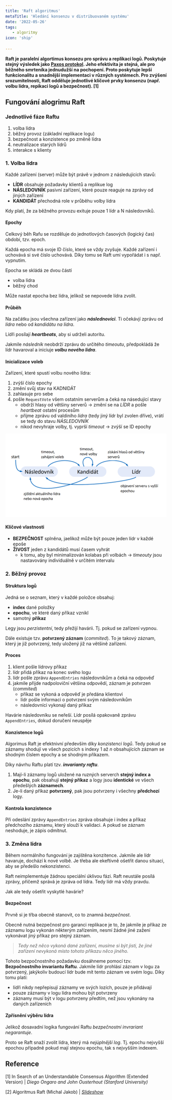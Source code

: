 ```yaml
---
title: 'Raft algoritmus'
metaTitle: 'Hledání konsenzu v distribuovaném systému'
date: '2022-05-26'
tags:
   - algoritmy
icon: 'ship'

---
```


**Raft je paralelní algortimus konsezu pro správu a replikaci logů. Poskytuje stejný výsledek jako [Paxos protokol](https://en.wikipedia.org/wiki/Paxos_(computer_science)). Jeho efektivita je stejná, ale pro běžného smrteníka jednudužší na pochopení. Proto poskytuje lepší funkcionalitu a snadnější implementaci v různých systémech. Pro zvýšení srozumitelnosti, Raft odděluje jednotlivé klíčové prvky konsenzu (např. volbu lídra, repikaci logů a bezpečnost). [1]**

## Fungování alogrimu Raft

### Jednotlivé fáze Raftu

1. volba lídra
2. běžný provoz (základní replikace logu)
3. bezpečnost a konzistence po změně lídra
4. neutralizace starých lídrů
5. interakce s klienty

### 1. Volba lídra

Každé zařízení (server) může být právě v jednom z následujících stavů:

- **LÍDR** obsahuje požadavky klientů a replikue log
- **NÁSLEDOVNÍK** pasivní zařízení, které pouze reaguje na zprávy od jiných zařízení
- **KANDIDÁT** přechodná role v průběhu volby lídra

Kdy platí, že za běžného provozu exituje pouze 1 lídr a N následovníků.

#### Epochy

Celkový běh Rafu se rozděluje do jednotlových časových (logický čas) období, tzv. epoch.

Každá epocha má svoje ID číslo, které se vždy zvyšuje. Každé zařízení i uchovává si své číslo uchovává. Díky tomu se Raft umí vypořádat i s např. vypnutím.

Epocha se skládá ze dvou částí
- volba lídra
- běžný chod
  
Může nastat epocha bez lídra, jelikož se nepovede lídra zvolit.

#### Průběh

Na začátku jsou všechna zařízení jako ***následnovíci***. Ti očekávjí zprávu od *lídra* nebo od *kandidátu na lídra*.

Lídři posílají ***heartbeats***, aby si udrželi autoritu.

Jakmile *následník* neobdrží zprávu do určitého *timeoutu*, předpokládá že lídr havaroval a iniciuje ***volbu nového lídra***.

#### Inicializace voleb

Zařízení, které spustí volbu nového lídra:
1. zvýší číslo epochy
2. změní svůj stav na KADNIDÁT
3. zahlasuje pro sebe
4. pošle `RequestVote` všem ostatním serverům a čeká na násedující stavy
   - obdrží hlasy od většiny serverů -> změní se na *LÍDR* a pošle *heartbeat* ostatní procesům
   - přijme zprávu od valdiního *lídra* (tedy jiný lídr byl zvolen dříve), vrátí se tedy do stavu *NÁSLEDOVNÍK*
   - nikod nevyhraje volby, tj. vyprší *timeout* -> zvýší se ID epochy

![Stavovy diagram](https://github.com/petrkucerak/blog/blob/post-raft-algoritmus/public/posts/raft-stavovy-diagram.png?raw=true)
  
#### Klíčové vlastnosti

- **BEZPEČNOST** splněna, jaelikož může být pouze jeden lídr v každé epoše
- **ŽIVOST** jeden z kandidátů musí časem vyhrát
  - k tomu, aby byl minimalizován kolabas při volbách -> *timeouty* jsou nastavovány individuálně v určitém intervalu

### 2. Běžný provoz
#### Struktura logů

Jedná se o seznam, který v každé položce obsahuj:
- **index** dané položky
- **epochu**, ve které daný příkaz vznikl
- samotný **příkaz**

Legy jsou *perzistentní*, tedy přežijí havárii. Tj. pokud se zařízení vypnou.

Dále existuje tzv. **potvrzený záznam** (*commited*). To je takový záznam, který je již potvrzený, tedy uložený již na většině zařízení.

#### Proces

1. klient pošle lídrovy příkaz
2. lídr přidá příkaz na konec svého logu
3. lídr pošle zprávu `AppendEntries` následovníkům a čeká na odpověď
4. jakmile přijde nadpoloviční většina odpovědí, záznam je potvrzen (*commited*)
   - příkaz se vykoná a odpověď je předána klientovi
   - lídr pošle informaci o potvrzení svým následovníkům
   - následovníci vykonají daný příkaz

Havárie následovníku se neřeší. Lídr posílá opakovaně zprávu `AppendEntries`, dokud doručení neuspěje

#### Konzistence logů

Algorimus Raft je efektnivní především díky *konzistenci logů*. Tedy pokud se záznamy shodují ve všech pozicích s indexy 1 až *n* obsahujících záznam se shodným číslem epochy a se shodným příkazem.

Díky návrhu Raftu platí tzv. ***invarianty raftu***.
1. Mají-li záznamy logů uložené na ruzných serverch **stejný index a epochu**, pak obsahují **stejný příkaz** a logy jsou **identické** ve všech předešlých **záznamech**.
2. Je-li daný příkaz **potvrzený**, pak jsou potvrzeny i všechny **předchozí** logy.

#### Kontrola konzistence
Při odeslání zprávy `AppendEntries` zpráva obsahuje i index a příkaz předchozího záznamu, který slouží k validaci.
A pokud se záznam neshoduje, je zápis odmítnut.

### 3. Změna lídra

Během normálního fungování je zajištěna konzitence. Jakmile ale lídr havaruje, dochází k nové volbě. Je třeba ale ekeftivně ošetřit danou situaci, aby se předešlo nekonzistenci.

Raft neimplementuje žádnou speciální úklivou fázi. Raft neustále posílá zprávy, přičemž správá je zpráva od lídra. Tedy lídr má vždy pravdu.

Jak ale tedy ošetřit vyskytlé havárie?

#### Bezpečnost

Prvně si je třba obecně stanovit, co to znamná *bezpečnost*.

Obecně nutná bezpečnost pro garanci replikace je to, že jakmile je příkaz ze záznamu logu vykonán některým zařízením, nesmí žádné jiné zažení vykonávat jiný příkaz pro stejný záznam.

> *Tedy než něco vykoná dané zařízení, musíme si být jisti, že jiné zařízení nevykoná místo tohoto příkazu něco jiného.*

Tohoto bezpočnostního požadavku dosáhneme pomocí tzv. **Bezpočnostního invariantu Raftu**. Jakmile lídr prohlásí záznam v logu za potvrzený, jakýkoliv budoucí lídr bude mít tento záznam ve svém logu. Díky tomu platí:
- lídři nikdy nepřepisují záznamy ve svých lozích, pouze je přidávají
- pouze záznamy v logu lídra mohou být potvrzeny
- záznamy musí být v logu potvrzeny předtím, než jsou vykonány na daných zařízeních

#### Zpřísnění výběru lídra

Jelikož dosavadní logika fungování Raftu *bezpečnostní invrariant negarantuje*.

Proto se Raft snaží zvolit lídra, který má *nejúplnější log*. Tj. epochu nejvyšší epochou případně pokud mají stejnou epochu, tak s nejvyšším indexem.

## Reference

[1] In Search of an Understandable Consensus Algorithm (Extended Version) | *Diego Ongaro and John Ousterhout (Stanford University)*

[2] Algoritmus Raft (Michal Jakob) | *[Slideshow](https://cw.fel.cvut.cz/wiki/_media/courses/b4b36pdv/lectures/05_raft_2021.pdf)*